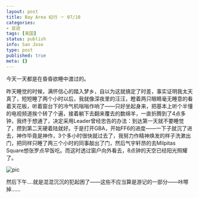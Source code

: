 ```yaml
---
layout: post
title: Bay Area 纪行 － 07/10
categories:
- 足迹
tags: [美国]
status: publish
info: San Jose
type: post
published: true
meta: {}
---
```


今天一天都是在昏昏欲睡中渡过的。

昨天睡觉的时候，满怀信心的踏入梦乡，自以为这就搞定了时差，事实证明我太天真了，短短睡了两个小时以后，我就像深夜里的汪汪，瞪着两只眼睛毫无睡意的看着天花板，听着窗台下的冷气机嗡嗡作响了——只好坐起身来，把基本上听个半懂的电视频道挨个转了个遍，接着躺下去翻来覆去的数绵羊，一直折腾到了4点多钟，我终于想通了，决定采用Leader曾经忠告的办法：到达第一天就不要睡觉了，攒到第二天硬着陆就好。于是打开GBA，开始FF6的进度——一下子就沉了进去，神作毕竟是神作，3个多小时很快就过去了，我努力作精神焕发的样子洗漱出门，把同样只睡了两三个小时的同事敲出了门，然后气宇轩昂的去Milpitas Square想张罗点早饭吃。而这时透过窗户向外看去，8点钟的天空已经阳光照耀了。

![pic](http://docs.google.com/File?id=ddqzv64m_19d8f95kcb)

然后下午....就是混混沉沉的犯起困了——这些不应当算是游记的一部分——咔嚓掉......
